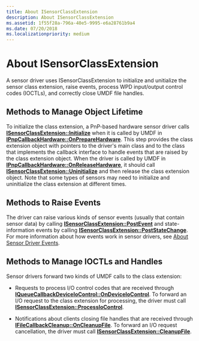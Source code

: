 ```yaml
---
title: About ISensorClassExtension
description: About ISensorClassExtension
ms.assetid: 1f55f28a-796a-40e5-9995-e6a28761b9a4
ms.date: 07/20/2018
ms.localizationpriority: medium
---
```


# About ISensorClassExtension


A sensor driver uses ISensorClassExtension to initialize and unitialize the sensor class extension, raise events, process WPD input/output control codes (IOCTLs), and correctly close UMDF file handles.

## Methods to Manage Object Lifetime

To initialize the class extension, a PnP-based hardware sensor driver calls [**ISensorClassExtension::Initialize**](https://docs.microsoft.com/windows-hardware/drivers/ddi/sensorsclassextension/nf-sensorsclassextension-isensorclassextension-initialize) when it is called by UMDF in [**IPnpCallbackHardware::OnPrepareHardware**](https://docs.microsoft.com/windows-hardware/drivers/ddi/wudfddi/nf-wudfddi-ipnpcallbackhardware-onpreparehardware). This step provides the class extension object with pointers to the driver's main class and to the class that implements the callback interface to handle events that are raised by the class extension object. When the driver is called by UMDF in [**IPnpCallbackHardware::OnReleaseHardware**](https://docs.microsoft.com/windows-hardware/drivers/ddi/wudfddi/nf-wudfddi-ipnpcallbackhardware-onreleasehardware), it should call [**ISensorClassExtension::Uninitialize**](https://docs.microsoft.com/windows-hardware/drivers/ddi/sensorsclassextension/nf-sensorsclassextension-isensorclassextension-uninitialize) and then release the class extension object. Note that some types of sensors may need to initialize and uninitialize the class extension at different times.

## Methods to Raise Events

The driver can raise various kinds of sensor events (usually that contain sensor data) by calling [**ISensorClassExtension::PostEvent**](https://docs.microsoft.com/windows-hardware/drivers/ddi/sensorsclassextension/nf-sensorsclassextension-isensorclassextension-postevent) and state-information events by calling [**ISensorClassExtension::PostStateChange**](https://docs.microsoft.com/windows-hardware/drivers/ddi/sensorsclassextension/nf-sensorsclassextension-isensorclassextension-poststatechange). For more information about how events work in sensor drivers, see [About Sensor Driver Events](about-sensor-driver-events.md).

## Methods to Manage IOCTLs and Handles

Sensor drivers forward two kinds of UMDF calls to the class extension:

-   Requests to process I/O control codes that are received through [**IQueueCallbackDeviceIoControl::OnDeviceIoControl**](https://docs.microsoft.com/windows-hardware/drivers/ddi/wudfddi/nf-wudfddi-iqueuecallbackdeviceiocontrol-ondeviceiocontrol). To forward an I/O request to the class extension for processing, the driver must call [**ISensorClassExtension::ProcessIoControl**](https://docs.microsoft.com/windows-hardware/drivers/ddi/sensorsclassextension/nf-sensorsclassextension-isensorclassextension-processiocontrol).

-   Notifications about clients closing file handles that are received through [**IFileCallbackCleanup::OnCleanupFile**](https://docs.microsoft.com/windows-hardware/drivers/ddi/wudfddi/nf-wudfddi-ifilecallbackcleanup-oncleanupfile). To forward an I/O request cancellation, the driver must call [**ISensorClassExtension::CleanupFile**](https://docs.microsoft.com/windows-hardware/drivers/ddi/sensorsclassextension/nf-sensorsclassextension-isensorclassextension-cleanupfile).

 

 





